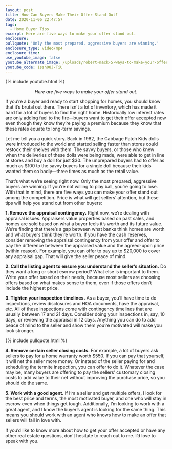 ```yaml
---
layout: post
title: How Can Buyers Make Their Offer Stand Out?
date: 2020-11-06 22:47:57
tags:
  - Home Buyer Tips
excerpt: Here are five ways to make your offer stand out.
enclosure:
pullquote: 'Only the most prepared, aggressive buyers are winning.'
enclosure_type: video/mp4
enclosure_time:
use_youtube_image: false
youtube_alternate_image: /uploads/robert-mack-5-ways-to-make-your-offer-stand-out-yt.jpg
youtube_code: 1ssh08J-TiU
---
```


{% include youtube.html %}

<p style="text-align:center"><em>Here are five ways to make your offer stand out.</em></p>

If you’re a buyer and ready to start shopping for homes, you should know that it’s brutal out there. There isn’t a lot of inventory, which has made it hard for a lot of buyers to find the right home. Historically low interest rates are only adding fuel to the fire—buyers want to get their offer accepted now even though they know they’re paying a premium because they know that these rates equate to long-term savings.&nbsp;

Let me tell you a quick story. Back in 1982, the Cabbage Patch Kids dolls were introduced to the world and started selling faster than stores could restock their shelves with them. The savvy buyers, or those who knew when the deliveries of these dolls were being made, were able to get in line at stores and buy a doll for just $30. The unprepared buyers had to offer as much as $100 to the savvy buyers for a single doll because their kids wanted them so badly—three times as much as the retail value.&nbsp;

That’s what we’re seeing right now. Only the most prepared, aggressive buyers are winning. If you’re not willing to play ball, you’re going to lose. With that in mind, there are five ways you can make your offer stand out among the competition. Price is what will get sellers’ attention, but these tips will help you stand out from other buyers:

**1\. Remove the appraisal contingency.** Right now, we’re dealing with appraisal issues. Appraisers value properties based on past sales, and homes are sold based on what a buyer feels it’s worth and its future value. We’re finding that there’s a gap between what banks think homes are worth and what buyers think they’re worth. If you have the cash reserves, consider removing the appraisal contingency from your offer and offer to pay the difference between the appraised value and the agreed-upon price (within reason). For example, you can offer to pay up to $20,000 to cover any appraisal gap. That will give the seller peace of mind.&nbsp;

**2\. Call the listing agent to ensure you understand the seller’s situation.** Do they want a long or short escrow period? What else is important to them. Write your offer based on their needs, because most sellers are choosing offers based on what makes sense to them, even if those offers don’t include the highest price.&nbsp;

**3\. Tighten your inspection timelines.** As a buyer, you’ll have time to do inspections, review disclosures and HOA documents, have the appraisal, etc. All of these inspections come with contingency timelines that are usually between 17 and 21 days. Consider doing your inspections in, say, 10 days, or reviewing the appraisal in 12 days. Anything you can do to add peace of mind to the seller and show them you’re motivated will make you look stronger.&nbsp;

{% include pullquote.html %}

**4\. Remove certain seller closing costs.** For example, a lot of buyers ask sellers to pay for a home warranty worth $550. If you can pay that yourself, it will net the seller more money. Or instead of the seller paying for and scheduling the termite inspection, you can offer to do it. Whatever the case may be, many buyers are offering to pay the sellers’ customary closing costs to add value to their net without improving the purchase price, so you should do the same.&nbsp;

**5\. Work with a good agent.** If I’m a seller and get multiple offers, I look for the best price and terms, the most motivated buyer, and one who will stay in escrow even when things get tough. Additionally, I’m looking to work with a great agent, and I know the buyer’s agent is looking for the same thing. This means you should work with an agent who knows how to make an offer that sellers will fall in love with.&nbsp;

If you’d like to know more about how to get your offer accepted or have any other real estate questions, don’t hesitate to reach out to me. I’d love to speak with you.